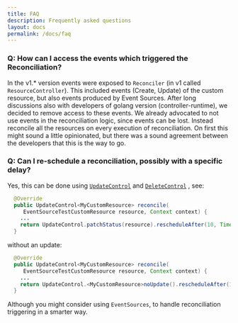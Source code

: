 ```yaml
---
title: FAQ
description: Frequently asked questions
layout: docs
permalink: /docs/faq
---
```


### Q: How can I access the events which triggered the Reconciliation?
In the v1.* version events were exposed to `Reconciler` (in v1 called `ResourceController`). This 
included events (Create, Update) of the custom resource, but also events produced by Event Sources. After
long discussions also with developers of golang version (controller-runtime), we decided to remove access to
these events. We already advocated to not use events in the reconciliation logic, since events can be lost. 
Instead reconcile all the resources on every execution of reconciliation. On first this might sound a little 
opinionated, but there was a sound agreement between the developers that this is the way to go.

### Q: Can I re-schedule a reconciliation, possibly with a specific delay?
Yes, this can be done using [`UpdateControl`](https://github.com/java-operator-sdk/java-operator-sdk/blob/main/operator-framework-core/src/main/java/io/javaoperatorsdk/operator/api/reconciler/UpdateControl.java) and [`DeleteControl`](https://github.com/java-operator-sdk/java-operator-sdk/blob/main/operator-framework-core/src/main/java/io/javaoperatorsdk/operator/api/reconciler/DeleteControl.java)
, see:

```java 
  @Override
  public UpdateControl<MyCustomResource> reconcile(
     EventSourceTestCustomResource resource, Context context) {
    ...
    return UpdateControl.patchStatus(resource).rescheduleAfter(10, TimeUnit.SECONDS);
  }
```

without an update:

```java 
  @Override
  public UpdateControl<MyCustomResource> reconcile(
     EventSourceTestCustomResource resource, Context context) {
    ...
    return UpdateControl.<MyCustomResource>noUpdate().rescheduleAfter(10, TimeUnit.SECONDS);
  }
```

Although you might consider using `EventSources`, to handle reconciliation triggering in a smarter way. 